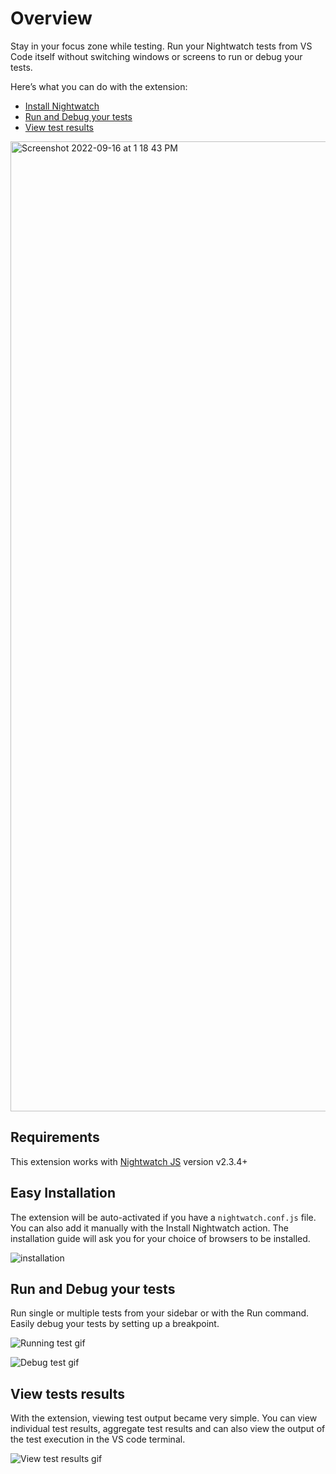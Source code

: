 # Overview

Stay in your focus zone while testing. Run your Nightwatch tests from VS Code itself without switching windows or screens to run or debug your tests.

Here’s what you can do with the extension:

- [Install Nightwatch](#easy-installation)
- [Run and Debug your tests](#rundebug-tests)
- [View test results](#view-tests-results)


<img width="1552" alt="Screenshot 2022-09-16 at 1 18 43 PM" src="https://user-images.githubusercontent.com/8705386/190586086-b9f14ee1-576c-4ddd-81cb-8e34c02d1212.png">

## Requirements

This extension works with [Nightwatch JS][nightwatch] version v2.3.4+

## Easy Installation

The extension will be auto-activated if you have a `nightwatch.conf.js` file. You can also add it manually with the Install Nightwatch action. The installation guide will ask you for your choice of browsers to be installed.

![installation](https://user-images.githubusercontent.com/8705386/190579688-0bb1b1fa-161e-4e10-a409-a18df2672f31.gif)

## Run and Debug your tests

Run single or multiple tests from your sidebar or with the Run command. Easily debug your tests by setting up a breakpoint.

![Running test gif](https://user-images.githubusercontent.com/8705386/190579700-30e75b82-be29-4ba8-bdc6-2b669f7b8a8f.gif)


![Debug test gif](https://user-images.githubusercontent.com/8705386/190579636-5b68c60f-f2be-44ec-b4ab-2e6c13d5c748.gif)

## View tests results

With the extension, viewing test output became very simple. You can view individual test results, aggregate test results and can also view the output of the test execution in the VS code terminal.

![View test results gif](https://user-images.githubusercontent.com/8705386/190579714-d1a88218-372e-49d7-a8af-8d615ed23379.gif)

[nightwatch]: https://nightwatchjs.org/
